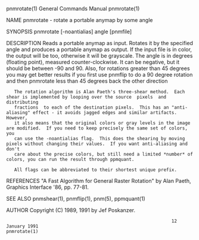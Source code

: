pnmrotate(1)                                                  General Commands Manual                                                 pnmrotate(1)

NAME
       pnmrotate - rotate a portable anymap by some angle

SYNOPSIS
       pnmrotate [-noantialias] angle [pnmfile]

DESCRIPTION
       Reads  a  portable  anymap  as input.  Rotates it by the specified angle and produces a portable anymap as output.  If the input file is in
       color, the output will be too, otherwise it will be grayscale.  The angle is in degrees (floating point), measured  counter-clockwise.   It
       can  be negative, but it should be between -90 and 90.  Also, for rotations greater than 45 degrees you may get better results if you first
       use pnmflip to do a 90 degree rotation and then pnmrotate less than 45 degrees back the other direction

       The rotation algorithm is Alan Paeth's three-shear method.  Each shear is implemented by looping over the source  pixels  and  distributing
       fractions  to each of the destination pixels.  This has an "anti-aliasing" effect - it avoids jagged edges and similar artifacts.  However,
       it also means that the original colors or gray levels in the image are modified.  If you need to keep precisely the same set of colors, you
       can use the -noantialias flag.  This does the shearing by moving pixels without changing their values.  If you want anti-aliasing and don't
       care about the precise colors, but still need a limited *number* of colors, you can run the result through ppmquant.

       All flags can be abbreviated to their shortest unique prefix.

REFERENCES
       "A Fast Algorithm for General Raster Rotation" by Alan Paeth, Graphics Interface '86, pp. 77-81.

SEE ALSO
       pnmshear(1), pnmflip(1), pnm(5), ppmquant(1)

AUTHOR
       Copyright (C) 1989, 1991 by Jef Poskanzer.

                                                                  12 January 1991                                                     pnmrotate(1)
